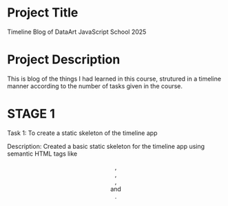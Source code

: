 # Project Title

Timeline Blog of DataArt JavaScript School 2025

# Project Description 

This is blog of the things I had learned in this course, strutured in a timeline manner according to the number of tasks given in the course.

# STAGE 1 

Task 1: To create a static skeleton of the timeline app

Description: Created a basic static skeleton for the timeline app using semantic HTML tags like <header>, <footer>, <main>, <nav> and <section>.  